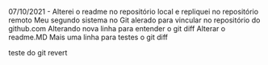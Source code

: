 07/10/2021 - Alterei o readme no repositório local e repliquei no repositório remoto
Meu segundo sistema no Git alerado para vincular no repositório do github.com
Alterando nova linha para entender o git diff
Alterar o readme.MD
Mais uma linha para testes o git diff

teste do git revert